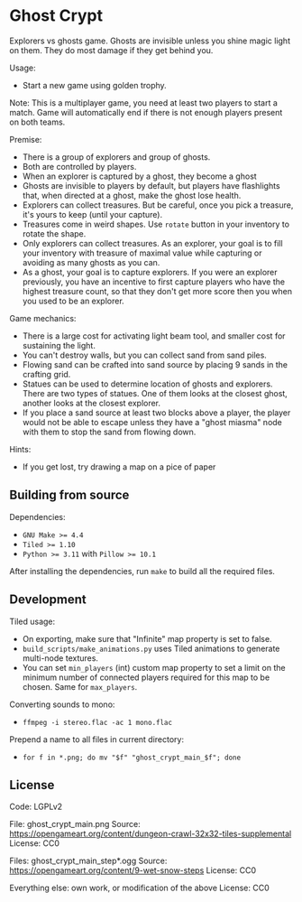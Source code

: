 # Ghost Crypt

Explorers vs ghosts game. Ghosts are invisible unless
you shine magic light on them. They do most damage if they get behind you.

Usage:
- Start a new game using golden trophy.

Note: This is a multiplayer game, you need at least two players to
start a match. Game will automatically end if there is not enough players
present on both teams.

Premise:
- There is a group of explorers and group of ghosts.
- Both are controlled by players.
- When an explorer is captured by a ghost, they become a ghost
- Ghosts are invisible to players by default, but players
  have flashlights that, when directed at a ghost, make the ghost
  lose health.
- Explorers can collect treasures. But be careful, once you pick
  a treasure, it's yours to keep (until your capture).
- Treasures come in weird shapes. Use `rotate` button in your inventory
  to rotate the shape.
- Only explorers can collect treasures. As an explorer, your goal
  is to fill your inventory with treasure of maximal value while
  capturing or avoiding as many ghosts as you can.
- As a ghost, your goal is to capture explorers. If you were an explorer
  previously, you have an incentive to first capture players who have
  the highest treasure count, so that they don't get more score then you
  when you used to be an explorer.

Game mechanics:
- There is a large cost for activating light beam tool, and smaller cost for sustaining the light.
- You can't destroy walls, but you can collect sand from sand piles.
- Flowing sand can be crafted into sand source by placing 9 sands in the crafting grid.
- Statues can be used to determine location of ghosts and explorers.
  There are two types of statues. One of them looks at the closest
  ghost, another looks at the closest explorer.
- If you place a sand source at least two blocks above a player,
  the player would not be able to escape unless they have a "ghost miasma"
  node with them to stop the sand from flowing down.

Hints:
- If you get lost, try drawing a map on a pice of paper

## Building from source
Dependencies:
- `GNU Make >= 4.4`
- `Tiled >= 1.10`
- `Python >= 3.11` with `Pillow >= 10.1`

After installing the dependencies, run `make`
to build all the required files.

## Development

Tiled usage:
- On exporting, make sure that "Infinite" map property is set to false.
- `build_scripts/make_animations.py` uses Tiled animations
  to generate multi-node textures.
- You can set `min_players` (int) custom map property to set a limit
  on the minimum number of connected players required for this map to be
  chosen. Same for `max_players`.

Converting sounds to mono:
- `ffmpeg -i stereo.flac -ac 1 mono.flac`

Prepend a name to all files in current directory:
- `for f in *.png; do mv "$f" "ghost_crypt_main_$f"; done`

## License

Code: LGPLv2

File: ghost_crypt_main.png
Source: https://opengameart.org/content/dungeon-crawl-32x32-tiles-supplemental
License: CC0

Files: ghost_crypt_main_step\*.ogg
Source: https://opengameart.org/content/9-wet-snow-steps
License: CC0

Everything else: own work, or modification of the above
License: CC0
